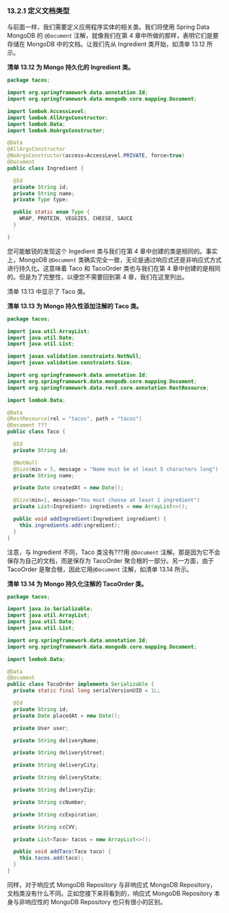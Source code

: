 ### 13.2.1 定义文档类型

与前面一样，我们需要定义应用程序实体的相关类。我们将使用 Spring Data MongoDB 的 `@Document` 注解，就像我们在第 4 章中所做的那样，表明它们是要存储在 MongoDB 中的文档。让我们先从 Ingredient 类开始，如清单 13.12 所示。

**清单 13.12 为 Mongo 持久化的 Ingredient 类。**
```java
package tacos;

import org.springframework.data.annotation.Id;
import org.springframework.data.mongodb.core.mapping.Document;

import lombok.AccessLevel;
import lombok.AllArgsConstructor;
import lombok.Data;
import lombok.NoArgsConstructor;

@Data
@AllArgsConstructor
@NoArgsConstructor(access=AccessLevel.PRIVATE, force=true)
@Document
public class Ingredient {

  @Id
  private String id;
  private String name;
  private Type type;

  public static enum Type {
    WRAP, PROTEIN, VEGGIES, CHEESE, SAUCE
  }

}
```

您可能敏锐的发现这个 Ingedient 类与我们在第 4 章中创建的类是相同的。事实上，MongoDB `@Document` 类确实完全一致，无论是通过响应式还是非响应式方式进行持久化。这意味着 Taco 和 TacoOrder 类也与我们在第 4 章中创建的是相同的。但是为了完整性，以便您不需要回到第 4 章，我们在这里列出。

清单 13.13 中显示了 Taco 类。

**清单 13.13 为 Mongo 持久性添加注解的 Taco 类。**

```java
package tacos;

import java.util.ArrayList;
import java.util.Date;
import java.util.List;

import javax.validation.constraints.NotNull;
import javax.validation.constraints.Size;

import org.springframework.data.annotation.Id;
import org.springframework.data.mongodb.core.mapping.Document;
import org.springframework.data.rest.core.annotation.RestResource;

import lombok.Data;

@Data
@RestResource(rel = "tacos", path = "tacos")
@Document ???
public class Taco {

  @Id
  private String id;

  @NotNull
  @Size(min = 5, message = "Name must be at least 5 characters long")
  private String name;

  private Date createdAt = new Date();

  @Size(min=1, message="You must choose at least 1 ingredient")
  private List<Ingredient> ingredients = new ArrayList<>();

  public void addIngredient(Ingredient ingredient) {
    this.ingredients.add(ingredient);
  }
}

```

注意，与 Ingredient 不同，Taco 类没有???用 `@Document` 注解。那是因为它不会保存为自己的文档，而是保存为 TacoOrder 聚合根的一部分。另一方面，由于 TacoOrder 是聚合根，因此它用`@Document` 注解，如清单 13.14 所示。

**清单 13.14 为 Mongo 持久化注解的 TacoOrder 类。**

```java
package tacos;

import java.io.Serializable;
import java.util.ArrayList;
import java.util.Date;
import java.util.List;

import org.springframework.data.annotation.Id;
import org.springframework.data.mongodb.core.mapping.Document;

import lombok.Data;

@Data
@Document
public class TacoOrder implements Serializable {
  private static final long serialVersionUID = 1L;

  @Id
  private String id;
  private Date placedAt = new Date();

  private User user;

  private String deliveryName;

  private String deliveryStreet;

  private String deliveryCity;

  private String deliveryState;

  private String deliveryZip;

  private String ccNumber;

  private String ccExpiration;

  private String ccCVV;

  private List<Taco> tacos = new ArrayList<>();

  public void addTaco(Taco taco) {
    this.tacos.add(taco);
  }
}
```

同样，对于响应式 MongoDB Repository 与非响应式 MongoDB Repository， 文档类没有什么不同。正如您接下来将看到的，响应式 MongoDB Repository 本身与非响应性的 MongoDB Repository 也只有很小的区别。


